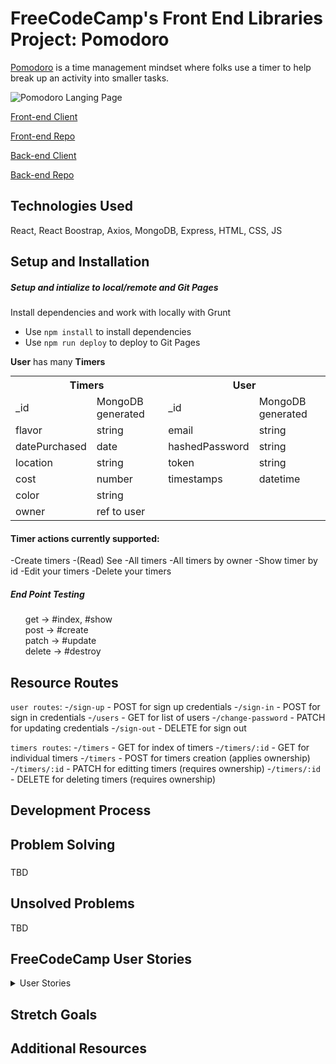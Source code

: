 # FreeCodeCamp's Front End Libraries Project: Pomodoro
[Pomodoro](https://en.wikipedia.org/wiki/Pomodoro_Technique) is a time management mindset where folks use a timer to help break up an activity into smaller tasks.

![Pomodoro Langing Page](public/BobaLanding.png)

[Front-end Client](https://kimdolion.github.io/pomodoro-client/#/)

[Front-end Repo](https://github.com/kimdolion/pomodoro-client)

[Back-end Client](https://limitless-everglades-63033.herokuapp.com/)

[Back-end Repo](https://github.com/kimdolion/boba-tracker-backend)

## Technologies Used
React, React Boostrap, Axios, MongoDB, Express, HTML, CSS, JS

## Setup and Installation
##### Setup and intialize to local/remote and Git Pages
Install dependencies and work with locally with Grunt
- Use `npm install` to install dependencies
- Use `npm run deploy` to deploy to Git Pages

**User** has many **Timers**

  <table style="display:inline">
  <th colspan="2" style="text-align:center">Timers</th>
  <th colspan="2" style="text-align:center">User</th>
  <tr>
  <td>_id</td>
  <td>MongoDB generated</td>
  <td>_id</td>
  <td>MongoDB generated</td>
  </tr>
  <tr>
  <td>flavor</td>
  <td>string</td>
  <td>email</td>
  <td>string</td>
  </tr>
  <tr>
  <td>datePurchased</td>
  <td>date</td>
  <td>hashedPassword</td>
  <td>string</td>
  </tr>
  <tr>
  <td>location</td>
  <td>string</td>
  <td>token</td>
  <td>string</td>
  </tr>
  <tr>
  <td>cost</td>
  <td>number</td>
  <td>timestamps</td>
  <td>datetime</td>
  </tr>
  <tr>
  <td>color</td>
  <td>string</td>
  <td></td>
  <td></td>
  </tr>
  <tr>
  <td>owner</td>
  <td>ref to user</td>
  <td></td>
  <td></td>
  </tr>
  </table>


  #### Timer actions currently supported:
  -Create timers
  -(Read) See
    -All timers
    -All timers by owner
    -Show timer by id
  -Edit your timers
  -Delete your timers

##### End Point Testing

<ul style="list-style-type:none;">
  <li>get -> #index, #show</li>
  <li>post -> #create</li>
  <li>patch -> #update</li>
  <li>delete -> #destroy</li>
</ul>

## Resource Routes
`user routes`:
  -`/sign-up` - POST for sign up credentials
  -`/sign-in` - POST for sign in credentials
  -`/users` - GET for list of users
  -`/change-password` - PATCH for updating credentials
  -`/sign-out` - DELETE for sign out

`timers routes`:
  -`/timers` - GET for index of timers
  -`/timers/:id` - GET for individual timers
  -`/timers` - POST for timers creation (applies ownership)
  -`/timers/:id` - PATCH for editting timers (requires ownership)
  -`/timers/:id` - DELETE for deleting timers (requires ownership)

## Development Process

## Problem Solving
###
TBD

## Unsolved Problems
TBD

## FreeCodeCamp User Stories
<details>
  <summary>User Stories</summary>
  <li>User Story #1: I can see an element with id="break-label" that contains a string (e.g. "Break Length").</li>

  <li>User Story #2: I can see an element with id="session-label" that contains a string (e.g. "Session Length").</li>

  <li>User Story #3: I can see two clickable elements with corresponding IDs: id="break-decrement" and id="session-decrement".</li>

  <li>User Story #4: I can see two clickable elements with corresponding IDs: id="break-increment" and id="session-increment".</li>

  <li>User Story #5: I can see an element with a corresponding id="break-length", which by default (on load) displays a value of 5.</li>

  <li>User Story #6: I can see an element with a corresponding id="session-length", which by default displays a value of 25.</li>

  <li>User Story #7: I can see an element with a corresponding id="timer-label", that contains a string indicating a session is initialized (e.g. "Session").</li>

  <li>User Story #8: I can see an element with corresponding id="time-left". NOTE: Paused or running, the value in this field should always be displayed in mm:ss format (i.e. 25:00).</li>

  <li>User Story #9: I can see a clickable element with a corresponding id="start_stop".</li>

  <li>User Story #10: I can see a clickable element with a corresponding id="reset".</li>

  <li>User Story #11: When I click the element with the id of reset, any running timer should be stopped, the value within id="break-length" should return to 5, the value within id="session-length" should return to 25, and the element with id="time-left" should reset to it's default state.</li>

  <li>User Story #12: When I click the element with the id of break-decrement, the value within id="break-length" decrements by a value of 1, and I can see the updated value.</li>

  <li>User Story #13: When I click the element with the id of break-increment, the value within id="break-length" increments by a value of 1, and I can see the updated value.</li>

  <li>User Story #14: When I click the element with the id of session-decrement, the value within id="session-length" decrements by a value of 1, and I can see the updated value.</li>

  <li>User Story #15: When I click the element with the id of session-increment, the value within id="session-length" increments by a value of 1, and I can see the updated value.</li>

  <li>User Story #16: I should not be able to set a session or break length to <= 0.</li>

  <li>User Story #17: I should not be able to set a session or break length to > 60.</li>

  <li>User Story #18: When I first click the element with id="start_stop", the timer should begin running from the value currently displayed in id="session-length", even if the value has been incremented or decremented from the original value of 25.</li>

  <li>User Story #19: If the timer is running, the element with the id of time-left should display the remaining time in mm:ss format (decrementing by a value of 1 and updating the display every 1000ms).</li>

  <li>User Story #20: If the timer is running and I click the element with id="start_stop", the countdown should pause.</li>

  <li>User Story #21: If the timer is paused and I click the element with id="start_stop", the countdown should resume running from the point at which it was paused.</li>

  <li>User Story #22: When a session countdown reaches zero (NOTE: timer MUST reach 00:00), and a new countdown begins, the element with the id of timer-label should display a string indicating a break has begun.</li>

  <li>User Story #23: When a session countdown reaches zero (NOTE: timer MUST reach 00:00), a new break countdown should begin, counting down from the value currently displayed in the id="break-length" element.</li>

  <li>User Story #24: When a break countdown reaches zero (NOTE: timer MUST reach 00:00), and a new countdown begins, the element with the id of timer-label should display a string indicating a session has begun.</li>

  <li>User Story #25: When a break countdown reaches zero (NOTE: timer MUST reach 00:00), a new session countdown should begin, counting down from the value currently displayed in the id="session-length" element.</li>

  <li>User Story #26: When a countdown reaches zero (NOTE: timer MUST reach 00:00), a sound indicating that time is up should play. This should utilize an HTML5 audio tag and have a corresponding id="beep".</li>

  <li>User Story #27: The audio element with id="beep" must be 1 second or longer.</li>

  <li>User Story #28: The audio element with id of beep must stop playing and be rewound to the beginning when the element with the id of reset is clicked.</li>
  </details>

## Stretch Goals

## Additional Resources
